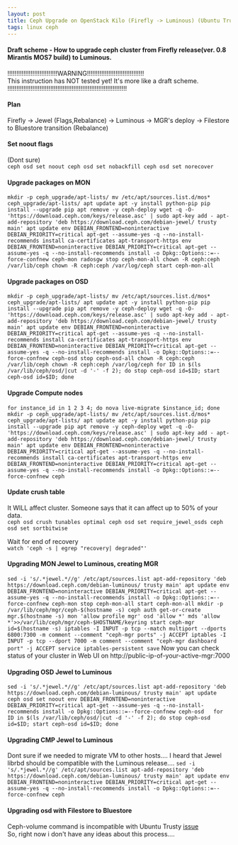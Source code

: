 ```yaml
---
layout: post  
title: Ceph Upgrade on OpenStack Kilo (Firefly -> Luminous) (Ubuntu Trusty)  
tags: linux ceph
---
```


#### Draft scheme - How to upgrade ceph cluster from Firefly release(ver. 0.8 Mirantis MOS7 build) to Luminous.  

!!!!!!!!!!!!!!!!!!!!!!!!!!!!WARNING!!!!!!!!!!!!!!!!!!!!!!!!!!!!!!!!  
This instruction has NOT tested yet! It's more like a draft scheme.
!!!!!!!!!!!!!!!!!!!!!!!!!!!!!!!!!!!!!!!!!!!!!!!!!!!!!!!!!!!!!!!!!!!

#### Plan  
Firefly -> Jewel (Flags,Rebalance) -> Luminous -> MGR's deploy -> Filestore to Bluestore transition (Rebalance)  
#### Set noout flags  
(Dont sure)  
``ceph osd set noout
ceph osd set nobackfill
ceph osd set norecover``

#### Upgrade packages on MON  
``mkdir -p ceph_upgrade/apt-lists/
mv /etc/apt/sources.list.d/mos* ceph_upgrade/apt-lists/
apt update
apt -y install python-pip
pip install --upgrade pip
apt remove -y ceph-deploy
wget -q -O- 'https://download.ceph.com/keys/release.asc' | sudo apt-key add -
apt-add-repository 'deb https://download.ceph.com/debian-jewel/ trusty main'
apt update
env DEBIAN_FRONTEND=noninteractive DEBIAN_PRIORITY=critical apt-get --assume-yes -q --no-install-recommends install ca-certificates apt-transport-https
env DEBIAN_FRONTEND=noninteractive DEBIAN_PRIORITY=critical apt-get --assume-yes -q --no-install-recommends install -o Dpkg::Options::=--force-confnew ceph-mon radosgw
stop ceph-mon-all
chown -R ceph:ceph /var/lib/ceph
chown -R ceph:ceph /var/log/ceph
start ceph-mon-all``  

#### Upgrade packages on OSD  
``mkdir -p ceph_upgrade/apt-lists/
mv /etc/apt/sources.list.d/mos* ceph_upgrade/apt-lists/
apt update
apt -y install python-pip
pip install --upgrade pip
apt remove -y ceph-deploy
wget -q -O- 'https://download.ceph.com/keys/release.asc' | sudo apt-key add -
apt-add-repository 'deb https://download.ceph.com/debian-jewel/ trusty main'
apt update
env DEBIAN_FRONTEND=noninteractive DEBIAN_PRIORITY=critical apt-get --assume-yes -q --no-install-recommends install ca-certificates apt-transport-https
env DEBIAN_FRONTEND=noninteractive DEBIAN_PRIORITY=critical apt-get --assume-yes -q --no-install-recommends install -o Dpkg::Options::=--force-confnew ceph-osd
stop ceph-osd-all
chown -R ceph:ceph /var/lib/ceph
chown -R ceph:ceph /var/log/ceph
for ID in $(ls /var/lib/ceph/osd/|cut -d '-' -f 2); do stop ceph-osd id=$ID; start ceph-osd id=$ID; done``

#### Upgrade Compute nodes  
``for instance_id in 1 2 3 4; do nova live-migrate $instance_id; done
mkdir -p ceph_upgrade/apt-lists/
mv /etc/apt/sources.list.d/mos* ceph_upgrade/apt-lists/
apt update
apt -y install python-pip
pip install --upgrade pip
apt remove -y ceph-deploy
wget -q -O- 'https://download.ceph.com/keys/release.asc' | sudo apt-key add -
apt-add-repository 'deb https://download.ceph.com/debian-jewel/ trusty main'
apt update
env DEBIAN_FRONTEND=noninteractive DEBIAN_PRIORITY=critical apt-get --assume-yes -q --no-install-recommends install ca-certificates apt-transport-https
env DEBIAN_FRONTEND=noninteractive DEBIAN_PRIORITY=critical apt-get --assume-yes -q --no-install-recommends install -o Dpkg::Options::=--force-confnew ceph
``

#### Update crush table  
It WILL affect cluster. Someone says that it can affect up to 50% of your data.  
``ceph osd crush tunables optimal
ceph osd set require_jewel_osds
ceph osd set sortbitwise``

Wait for end of recovery  
``watch 'ceph -s | egrep "recovery| degraded"'``

#### Upgrading MON Jewel to Luminous, creating MGR    
``sed -i 's/.*jewel.*//g' /etc/apt/sources.list
apt-add-repository 'deb https://download.ceph.com/debian-luminous/ trusty main'
apt update
env DEBIAN_FRONTEND=noninteractive DEBIAN_PRIORITY=critical apt-get --assume-yes -q --no-install-recommends install -o Dpkg::Options::=--force-confnew ceph-mon
stop ceph-mon-all
start ceph-mon-all
mkdir -p /var/lib/ceph/mgr/ceph-$(hostname -s)
ceph auth get-or-create mgr.$(hostname -s) mon 'allow profile mgr' osd 'allow *' mds 'allow *'>>/var/lib/ceph/mgr/ceph-$HOSTNAME/keyring
start ceph-mgr id=$(hostname -s)
iptables -I INPUT -p tcp --match multiport --dports 6800:7300 -m comment --comment "ceph-mgr ports" -j ACCEPT
iptables -I INPUT -p tcp --dport 7000 -m comment --comment "ceph-mgr dashboard port" -j ACCEPT
service iptables-persistent save``
Now you can check status of your cluster in Web UI on
http://public-ip-of-your-active-mgr:7000  

#### Upgrading OSD Jewel to Luminous  
``sed -i 's/.*jewel.*//g' /etc/apt/sources.list
apt-add-repository 'deb https://download.ceph.com/debian-luminous/ trusty main'
apt update
ceph osd set noout
env DEBIAN_FRONTEND=noninteractive DEBIAN_PRIORITY=critical apt-get --assume-yes -q --no-install-recommends install -o Dpkg::Options::=--force-confnew ceph-osd  
for ID in $(ls /var/lib/ceph/osd/|cut -d '-' -f 2); do stop ceph-osd id=$ID; start ceph-osd id=$ID; done``

#### Upgrading CMP Jewel to Luminous
Dont sure if we needed to migrate VM to other hosts....
I heard that Jewel librbd should be compatible with the Luminous release....
``sed -i 's/.*jewel.*//g' /etc/apt/sources.list
apt-add-repository 'deb https://download.ceph.com/debian-luminous/ trusty main'
apt update
env DEBIAN_FRONTEND=noninteractive DEBIAN_PRIORITY=critical apt-get --assume-yes -q --no-install-recommends install -o Dpkg::Options::=--force-confnew ceph``

#### Upgrading osd with Filestore to Bluestore  
Ceph-volume command is incompatible with Ubuntu Trusty  [issue](https://tracker.ceph.com/issues/23496)  
So, right now i don't have any ideas about this process....
